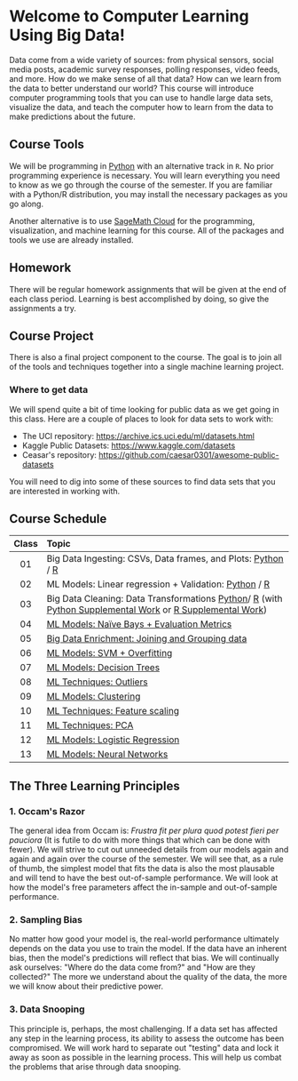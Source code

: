# Welcome to Computer Learning Using Big Data! 

Data come from a wide variety of sources: from physical sensors, social media posts, academic survey responses, polling responses, video feeds, and more. How do we make sense of all that data? How can we learn from the data to better understand our world? This course will introduce computer programming tools that you can use to handle large data sets, visualize the data, and teach the computer how to learn from the data to make predictions about the future.

## Course Tools

We will be programming in [Python](https://www.python.org/) with an alternative track in `R`. No prior programming experience is necessary. You will learn everything you need to know as we go through the course of the semester. If you are familiar with a Python/R distribution, you may install the necessary packages as you go along.

Another alternative is to use [SageMath Cloud](https://cloud.sagemath.com) for the programming, visualization, and machine learning for this course. All of the packages and tools we use are already installed.

## Homework

There will be regular homework assignments that will be given at the end of each class period. Learning is best accomplished by doing, so give the assignments a try.

## Course Project

There is also a final project component to the course. The goal is to join all of the tools and techniques together into a single machine learning project.

### Where to get data
We will spend quite a bit of time looking for public data as we get going in this class. Here are a couple of places to look for data sets to work with:
* The UCI repository: https://archive.ics.uci.edu/ml/datasets.html
* Kaggle Public Datasets: https://www.kaggle.com/datasets
* Ceasar's repository: https://github.com/caesar0301/awesome-public-datasets

You will need to dig into some of these sources to find data sets that you are interested in working with.

## Course Schedule

| Class |Topic|
|:-:| :-----|
|01|Big Data Ingesting: CSVs, Data frames, and Plots: [Python](/Class01/Class01.ipynb) / [R](/Class01/Class01-R.ipynb)
|02|ML Models: Linear regression + Validation: [Python](/Class02/Class02.ipynb) / [R](/Class02/Class02-R.ipynb)
|03|Big Data Cleaning: Data Transformations [Python](/Class03/Class03.ipynb)/ [R](/Class03/Class03-R.ipynb) (with [Python Supplemental Work](/Class03/Class03_supplement.ipynb) or [R Supplemental Work](/Class03/Class03_supplement-R.ipynb))
|04|[ML Models: Naïve Bays + Evaluation Metrics](/Class04/Class04.ipynb)
|05|[Big Data Enrichment: Joining and Grouping data](/Class05/Class05.ipynb)
|06|[ML Models: SVM + Overfitting](/Class06/Class06.ipynb)
|07|[ML Models: Decision Trees](/Class07/Class07.ipynb)
|08|[ML Techniques: Outliers](/Class08/Class08.ipynb)
|09|[ML Models: Clustering](/Class09/Class09.ipynb)
|10|[ML Techniques: Feature scaling](/Class10/Class10.ipynb)
|11|[ML Techniques: PCA](/Class11/Class11.ipynb)
|12|[ML Models: Logistic Regression](/Class12/Class12.ipynb)
|13|[ML Models: Neural Networks](/Class13/Class13.ipynb)

## The Three Learning Principles

### 1. Occam's Razor

The general idea from Occam is: _Frustra fit per plura quod potest fieri per pauciora_ (It is futile to do with more things that which can be done with fewer). We will strive to cut out unneeded details from our models again and again and again over the course of the semester. We will see that, as a rule of thumb, the simplest model that fits the data is also the most plausable and will tend to have the best out-of-sample performance. We will look at how the model's free parameters affect the in-sample and out-of-sample performance.

### 2. Sampling Bias

No matter how good your model is, the real-world performance ultimately depends on the data you use to train the model. If the data have an inherent bias, then the model's predictions will reflect that bias. We will continually ask ourselves: "Where do the data come from?" and "How are they collected?" The more we understand about the quality of the data, the more we will know about their predictive power.

### 3. Data Snooping

This principle is, perhaps, the most challenging. If a data set has affected any step in the learning process, its ability to assess the outcome has been compromised. We will work hard to separate out "testing" data and lock it away as soon as possible in the learning process. This will help us combat the problems that arise through data snooping.
